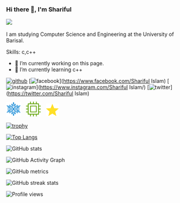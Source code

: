 ### Hi there 👋, I'm Shariful
![](https://pbs.twimg.com/profile_banners/1494586089788502020/1645173181/1080x360)

I am studying Computer Science and Engineering at the University of Barisal.


Skills: c,c++

- 🔭 I’m currently working on this page. 
- 🌱 I’m currently learning c++ 


[<img src='https://cdn.jsdelivr.net/npm/simple-icons@3.0.1/icons/github.svg' alt='github' height='40'>](https://github.com/Shariful159)  [<img src='https://cdn.jsdelivr.net/npm/simple-icons@3.0.1/icons/facebook.svg' alt='facebook' height='40'>](https://www.facebook.com/Shariful Islam)  [<img src='https://cdn.jsdelivr.net/npm/simple-icons@3.0.1/icons/instagram.svg' alt='instagram' height='40'>](https://www.instagram.com/Shariful Islam/)  [<img src='https://cdn.jsdelivr.net/npm/simple-icons@3.0.1/icons/twitter.svg' alt='twitter' height='40'>](https://twitter.com/Shariful Islam)  

<a href='https://archiveprogram.github.com/'><img src='https://raw.githubusercontent.com/acervenky/animated-github-badges/master/assets/acbadge.gif' width='40' height='40'></a> <a href='https://docs.github.com/en/developers'><img src='https://raw.githubusercontent.com/acervenky/animated-github-badges/master/assets/devbadge.gif' width='40' height='40'></a> <a href='https://stars.github.com/'><img src='https://raw.githubusercontent.com/acervenky/animated-github-badges/master/assets/starbadge.gif' width='35' height='35'></a> 

[![trophy](https://github-profile-trophy.vercel.app/?username=Shariful159)](https://github.com/ryo-ma/github-profile-trophy)

[![Top Langs](https://github-readme-stats.vercel.app/api/top-langs/?username=Shariful159)](https://github.com/anuraghazra/github-readme-stats)

![GitHub stats](https://github-readme-stats.vercel.app/api?username=Shariful159&show_icons=true&count_private=true)  

![GitHub Activity Graph](https://activity-graph.herokuapp.com/graph?username=Shariful159)  

![GitHub metrics](https://metrics.lecoq.io/Shariful159)  

![GitHub streak stats](https://github-readme-streak-stats.herokuapp.com/?user=Shariful159)  

![Profile views](https://gpvc.arturio.dev/Shariful159)  
